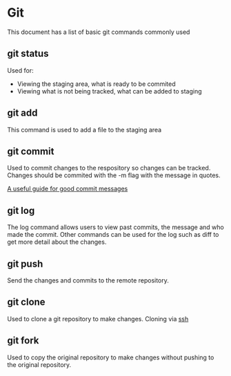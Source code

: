 # Git

This document has a list of basic git commands commonly used

## git status

Used for:
+ Viewing the staging area, what is ready to be commited
+ Viewing what is not being tracked, what can be added to staging

## git add

This command is used to add a file to the staging area

## git commit

Used to commit changes to the respository so changes can be tracked. Changes should be commited with the -m flag with the message in quotes. 

[A useful guide for good commit messages](https://cbea.ms/git-commit/)

## git log

The log command allows users to view past commits, the message and who made the commit. Other commands can be used for the log such as diff to get more detail about the changes.

## git push

Send the changes and commits to the remote repository.

## git clone

Used to clone a git repository to make changes. Cloning via [ssh](https://docs.github.com/en/authentication/connecting-to-github-with-ssh)

## git fork

Used to copy the original repository to make changes without pushing to the original repository.

